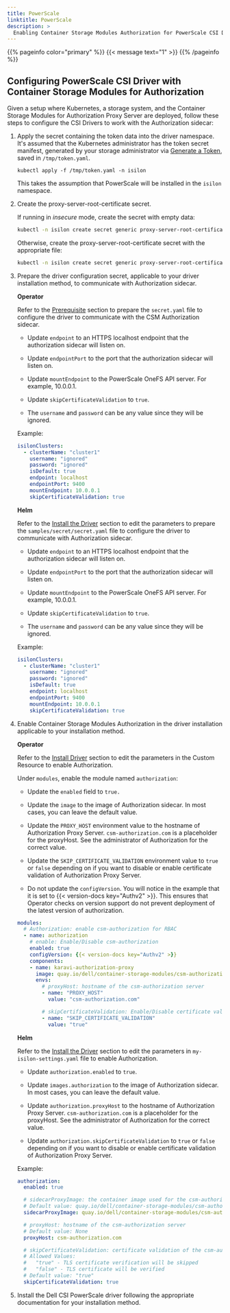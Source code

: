```yaml
---
title: PowerScale
linktitle: PowerScale
description: >
  Enabling Container Storage Modules Authorization for PowerScale CSI Driver
---
```

{{% pageinfo color="primary" %}}
{{< message text="1" >}}
{{% /pageinfo %}}

## Configuring PowerScale CSI Driver with Container Storage Modules for Authorization

Given a setup where Kubernetes, a storage system, and the Container Storage Modules for Authorization Proxy Server are deployed, follow these steps to configure the CSI Drivers to work with the Authorization sidecar:

1. Apply the secret containing the token data into the driver namespace. It's assumed that the Kubernetes administrator has the token secret manifest, generated by your storage administrator via [Generate a Token](../#generate-a-token), saved in `/tmp/token.yaml`.

    ```console
    kubectl apply -f /tmp/token.yaml -n isilon
    ```

   This takes the assumption that PowerScale will be installed in the `isilon` namespace.

2. Create the proxy-server-root-certificate secret.

    If running in *insecure* mode, create the secret with empty data:

      ```bash
      kubectl -n isilon create secret generic proxy-server-root-certificate --from-literal=rootCertificate.pem= -o yaml --dry-run=client | kubectl apply -f -
      ```

    Otherwise, create the proxy-server-root-certificate secret with the appropriate file:

      ```bash
      kubectl -n isilon create secret generic proxy-server-root-certificate --from-file=rootCertificate.pem=/path/to/rootCA -o yaml --dry-run=client | kubectl apply -f -
      ```

3. Prepare the driver configuration secret, applicable to your driver installation method, to communicate with Authorization sidecar.

    **Operator**

    Refer to the [Prerequisite](../../../../../getting-started/installation/kubernetes/powerscale/csmoperator/#install-driver) section to prepare the `secret.yaml` file to configure the driver to communicate with the CSM Authorization sidecar.

    - Update `endpoint` to an HTTPS localhost endpoint that the authorization sidecar will listen on.

    - Update `endpointPort` to the port that the authorization sidecar will listen on.

    - Update `mountEndpoint` to the PowerScale OneFS API server. For example, 10.0.0.1.

    - Update `skipCertificateValidation` to `true`.

    - The `username` and `password` can be any value since they will be ignored.

    Example:

    ```yaml
    isilonClusters:
      - clusterName: "cluster1"
        username: "ignored"
        password: "ignored"
        isDefault: true
        endpoint: localhost
        endpointPort: 9400
        mountEndpoint: 10.0.0.1
        skipCertificateValidation: true
    ```

    **Helm**

    Refer to the [Install the Driver](../../../../../getting-started/installation/kubernetes/powerscale/helm/#install-driver) section to edit the parameters to prepare the `samples/secret/secret.yaml` file to configure the driver to communicate with Authorization sidecar.

    - Update `endpoint` to an HTTPS localhost endpoint that the authorization sidecar will listen on.

    - Update `endpointPort` to the port that the authorization sidecar will listen on.

    - Update `mountEndpoint` to the PowerScale OneFS API server. For example, 10.0.0.1.

    - Update `skipCertificateValidation` to `true`.

    - The `username` and `password` can be any value since they will be ignored.

    Example:

    ```yaml
    isilonClusters:
      - clusterName: "cluster1"
        username: "ignored"
        password: "ignored"
        isDefault: true
        endpoint: localhost
        endpointPort: 9400
        mountEndpoint: 10.0.0.1
        skipCertificateValidation: true
    ```

4. Enable Container Storage Modules Authorization in the driver installation applicable to your installation method.

    **Operator**

    Refer to the [Install Driver](../../../../../getting-started/installation/kubernetes/powerscale/csmoperator/#install-driver) section to edit the parameters in the Custom Resource to enable Authorization.

    Under `modules`, enable the module named `authorization`:

    - Update the `enabled` field to `true.`

    - Update the `image` to the image of Authorization sidecar. In most cases, you can leave the default value.

    - Update the `PROXY_HOST` environment value to the hostname of Authorization Proxy Server. `csm-authorization.com` is a placeholder for the proxyHost. See the administrator of  Authorization for the correct value.

    - Update the `SKIP_CERTIFICATE_VALIDATION` environment value to `true` or `false` depending on if you want to disable or enable certificate validation of Authorization Proxy Server.

    - Do not update the `configVersion`. You will notice in the example that it is set to {{< version-docs key="Authv2" >}}. This ensures that Operator checks on version support do not prevent deployment of the latest version of authorization.

    ```yaml
    modules:
      # Authorization: enable csm-authorization for RBAC
      - name: authorization
        # enable: Enable/Disable csm-authorization
        enabled: true
        configVersion: {{< version-docs key="Authv2" >}}
        components:
        - name: karavi-authorization-proxy
          image: quay.io/dell/container-storage-modules/csm-authorization-sidecar:{{< version-docs key="Authv2_csm_authorization_sidecar" >}}
          envs:
            # proxyHost: hostname of the csm-authorization server
            - name: "PROXY_HOST"
              value: "csm-authorization.com"

            # skipCertificateValidation: Enable/Disable certificate validation of the csm-authorization server
            - name: "SKIP_CERTIFICATE_VALIDATION"
              value: "true"
    ```

    **Helm**

    Refer to the [Install the Driver](../../../../../getting-started/installation/kubernetes/powerscale/helm/#install-driver) section to edit the parameters in `my-isilon-settings.yaml` file to enable Authorization.

    - Update `authorization.enabled` to `true`.

    - Update `images.authorization` to the image of Authorization sidecar. In most cases, you can leave the default value.

    - Update `authorization.proxyHost` to the hostname of Authorization Proxy Server. `csm-authorization.com` is a placeholder for the proxyHost. See the administrator of Authorization for the correct value.

    - Update `authorization.skipCertificateValidation` to `true` or `false` depending on if you want to disable or enable certificate validation of Authorization Proxy Server.

   Example:

    ```yaml
    authorization:
      enabled: true

      # sidecarProxyImage: the container image used for the csm-authorization-sidecar.
      # Default value: quay.io/dell/container-storage-modules/csm-authorization-sidecar:{{< version-docs key="Authv2_csm_authorization_sidecar" >}}
      sidecarProxyImage: quay.io/dell/container-storage-modules/csm-authorization-sidecar:{{< version-docs key="Authv2_csm_authorization_sidecar" >}}

      # proxyHost: hostname of the csm-authorization server
      # Default value: None
      proxyHost: csm-authorization.com

      # skipCertificateValidation: certificate validation of the csm-authorization server
      # Allowed Values:
      #   "true" - TLS certificate verification will be skipped
      #   "false" - TLS certificate will be verified
      # Default value: "true"
      skipCertificateValidation: true
    ```

5. Install the Dell CSI PowerScale driver following the appropriate documentation for your installation method.

